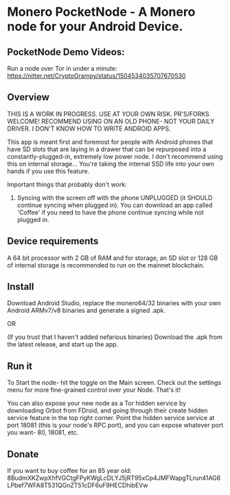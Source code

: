 # Monero PocketNode - A Monero node for your Android Device.

## PocketNode Demo Videos:

Run a node over Tor in under a minute:  https://nitter.net/CryptoGrampy/status/1504534035707670530

## Overview

THIS IS A WORK IN PROGRESS.  USE AT YOUR OWN RISK.  PR'S/FORKS WELCOME!  RECOMMEND USING ON AN OLD PHONE- NOT YOUR DAILY DRIVER.  I DON'T KNOW HOW TO WRITE ANDROID APPS.

This app is meant first and foremost for people with Android phones that have SD slots that are laying in a drawer that can be repurposed into a constantly-plugged-in, extremely low power node. I don't recommend using this on internal storage... You're taking the internal SSD life into your own hands if you use this feature.

Important things that probably don't work:

1. Syncing with the screen off with the phone UNPLUGGED (it SHOULD continue syncing when plugged in).  You can download an app called 'Coffee' if you need to have the phone continue syncing while not plugged in.  

## Device requirements
A 64 bit processor with 2 GB of RAM and for storage, an SD slot or 128 GB of internal storage is recommended to run on the mainnet blockchain.

## Install 

Download Android Studio, replace the monero64/32 binaries with your own Android ARMv7/v8 binaries and generate a signed .apk.

OR

(If you trust that I haven't added nefarious binaries) Download the .apk from the latest release, and start up the app. 

## Run it

To Start the node- hit the toggle on the Main screen.  Check out the settings menu for more fine-grained control over your Node.  That's it!

You can also expose your new node as a Tor hidden service by downloading Orbot from FDroid, and going through their create hidden service feature in the top right corner.  Point the hidden service service at port 18081 (this is your node's RPC port), and you can expose whatever port you want- 80, 18081, etc.  

## Donate

If you want to buy coffee for an 85 year old: 8BudmXKZwpXhfVGCtgFPyKWgLcDLYJ5jRT95xCp4JMFWapgTLrun41AG6LPbef7WFA8T531QGnZT51cDF6uF9HECDhibEVw
